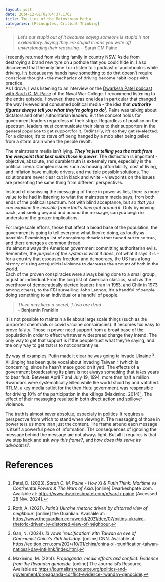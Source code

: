 ```yaml
---
layout: post
date: 2024-12-01T02:04:37.176Z
title: The Lies of the Mainstream Media
categories: [Principles, Critical Thinking]
---
```


> _Let's put stupid out of it because saying someone is stupid is not explanatory. Saying they are stupid means you write off understanding their reasoning._
> – Sarah CM Paine

I recently returned from visiting family in country NSW. Aside from destroying a brand new tyre on a pothole that you could hide in, I also discovered that the only time I can listen to a podcast or audiobook is while driving. It’s because my hands have something to do that doesn’t require conscious thought - the mechanics of driving become habit loops with practice.  
As I drove, I was listening to an interview on the [Dwarkesh Patel podcast with Sarah C. M. Paine](https://www.dwarkeshpatel.com/p/sarah-paine) of the Naval War College. I recommend listening to the entire episode.
However, there was one idea in particular that changed the way I viewed and consumed political media - the idea that **_authority figures always tell you what they’re going to do_**[^1]. Paine was talking about dictators and other authoritarian leaders. But the concept holds for government leaders regardless of their stripe. Regardless of position on the spectrum, leaders must communicate their plans to their supporters in the general populace to get support for it.
Ordinarily, it’s so they get re-elected. For a dictator, it’s to stave off being hanged by a mob after being pulled from a storm drain when the people revolt.

The mainstream media isn’t lying. **_They’re just telling you the truth from the viewpoint that best suits those in power_**. The distinction is important - objective, absolute, and durable truth is extremely rare, especially in the political arena. Complex issues such as housing affordability, cost of living, and inflation have multiple drivers, and multiple possible solutions. The solutions are never clear cut in black and white - viewpoints on the issues are presenting the same thing from different perspectives.

Instead of dismissing the messaging of those in power as lies, there is more value to be had in listening to what the mainstream media says, from both ends of the political spectrum. Not with blind acceptance, but _so that you can examine the invisible frame that’s been put around it_. Only by moving back, and seeing beyond and around the message, can you begin to understand the greater implications.

For large scale efforts, those that affect a broad base of the population, the government is going to tell everyone what they’re doing, as loudly as possible. Examining a list of conspiracy theories that turned out to be true, and there emerges a common thread.  
It’s almost always the American government committing authoritarian evils. Remember, the _purpose of the system is what it does_, not what it says it is - for a country that espouses freedom and democracy, the US has a long history of using extrajudicial violence to decrease the amount of both in the world.  
Each of the proven conspiracies were always being done to a small group, or just an individual. From the long list of American classics, such as the overthrow of democratically elected leaders (Iran in 1953, and Chile in 1973 among others), to the FBI surveilling John Lennon, it’s a handful of people doing something to an individual or a handful of people.

> _Three may keep a secret, if two are dead_  
> – **Benjamin Franklin**

It is not possible to maintain a lie about large scale things (such as the purported chemtrails or covid vaccine conspiracies). It becomes too easy to prove falsity. Those in power need support from a broad base of the population in order to effect whatever widespread change they intend. The only way to get that support is if the people trust what they’re saying, and the only way to get that is to not constantly lie.

By way of examples, Putin made it clear he was going to invade Ukraine [^2]. Xi Jinping has been quite vocal about invading Taiwan [^3] (which is concerning, since he hasn’t made good on it yet).
The effects of a government broadcasting its plans is not always something that takes years to bear fruit. Between April 7 and July 19, 1994, more than half a million Rwandans were systematically killed while the world stood by and watched. RTLM, a key media outlet for the then Hutu government, was responsible for driving 10% of the participation in the killings (Maximino, 2014)[^4]. The effect of their messaging resulted in both direct action and spillover violence.

The truth is almost never absolute, especially in politics. It requires a perspective from which to stand when viewing it. The messaging of those in power tells us more than just the content. The frame around each message is itself a powerful piece of information. The consequences of ignoring the message behind the message are not always light. But all it requires is that we step back and ask _why this frame?_, and _how does this serve its advocates?_.

# References

[^1]: Patel, D. (2023). _Sarah C. M. Paine - How Xi & Putin Think: Maritime vs Continental Powers & The Wars of Asia_. [online] Dwarkeshpatel.com. Available at: https://www.dwarkeshpatel.com/p/sarah-paine [Accessed 28 Nov. 2024].
[^2]: Roth, A. (2021). _Putin’s Ukraine rhetoric driven by distorted view of neighbour_. [online] the Guardian. Available at: https://www.theguardian.com/world/2021/dec/07/putins-ukraine-rhetoric-driven-by-distorted-view-of-neighbour.
[^3]: Gan, N. (2024). _Xi vows ‘reunification’ with Taiwan on eve of Communist China’s 75th birthday_. [online] CNN. Available at: https://edition.cnn.com/2024/10/01/china/china-xi-reunification-taiwan-national-day-intl-hnk/index.html.
[^4]: Maximino, M. (2014). _Propaganda, media effects and conflict: Evidence from the Rwandan genocide_. [online] The Journalist’s Resource. Available at: https://journalistsresource.org/politics-and-government/propaganda-conflict-evidence-rwandan-genocide/.
